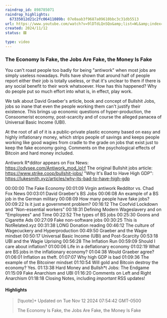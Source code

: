 ```yaml
---
raindrop_id: 898785071
raindrop_highlights:
  67335012d21c2fc06411089b: 07e0aab3f9687a09610bbc3c31db5513
url: https://www.youtube.com/watch?v=9lDTdLQnSQo&amp;list=WL&amp;index=1
created: 2024/11/12
status: 🟥

type: video
---
```



### The Economy Is Fake, the Jobs Are Fake, the Money Is Fake

You can&#39;t roast people too badly for being &quot;antiwork&quot; when most jobs are simply useless nowadays. Polls have shown that around half of people report either their job is totally useless, or that it&#39;s unclear to them if there is any social benefit to their work whatsoever. How has this happened? Why do people put so much effort into what is, in effect, play work.

 We talk about David Graeber&#39;s article, book and concept of Bullshit Jobs, jobs so inane that even the people working them can&#39;t justify their existence. This brings up economic questions of hyper-production, the Consoomerist economy, post-scarcity and of course the alleged panacea of Universal Basic Income (UBI).

 At the root of all of it is a public-private plastic economy based on easy and highly inflationary money, which strips people of savings and keeps people working like good wagies from cradle to the grade on jobs that exist just to keep the fake economy going. Comments on the psychological effects of Bitcoin and hard money included.

 Antiwork R*dditor appears on Fox News: https://odysee.com/Antiwork_mod_lol:f The original Bullshit jobs article: https://www.strike.coop/bullshit-jobs/ &quot;Why It&#39;s Bad to Have High GDP&quot;: https://lukesmith.xyz/articles/why-its-bad-to-have-high-gdp

00:00:00 The Fake Economy
00:01:09 Virgin antiwork Redditor vs. Chad Fox News
00:03:01 David Graeber&#39;s BS Jobs 00:06:08 An example of a BS job in the German military
00:08:09 How many people have fake jobs?
00:09:22 Is it just a government problem?
00:16:12 The Coofvid Lockdown and &quot;Non-essential workers&quot;
00:18:31 Defining Modern Wageslavery and on &quot;Employees&quot; and Time
00:22:52 The types of BS jobs
00:25:30 Goons and Cigarette Ads
00:27:09 Fake non-software jobs
00:30:25 This is NotRelated.xyz
00:31:38 LONG Donation reading
00:46:12 The culture of Wagecuckery and Hyperproduction
00:49:50 Graeber and the Wagie mindset
00:50:17 Universal Basic Income (UBI) and Post-Scarcity
00:53:18 UBI and the Wagie Uprising
00:56:28 The Inflation Run
00:59:09 Should I care about inflation?
01:00:06 Life in a deflationary economy
01:02:19 What are BS jobs in the inflationary economy?
01:04:38 Would Graeber agree?
01:06:01 Inflation as theft.
01:07:07 Why high GDP is bad
01:09:36 The example of the Bitcoiner mindset
01:10:54 Will gold and Bitcoin destroy the economy? Yes.
01:13:38 Hard Money and Bullsh*t Jobs: The Endgame
01:15:09 Fake Anarchism and UBI
01:16:20 Comments on Left and Right Anarchism
01:18:18 Closing Notes, including *important* RSS updates!

#### Highlights

> [!quote]+ Updated on Tue Nov 12 2024 07:54:42 GMT-0500
>
> The Economy Is Fake, the Jobs Are Fake, the Money Is Fake

